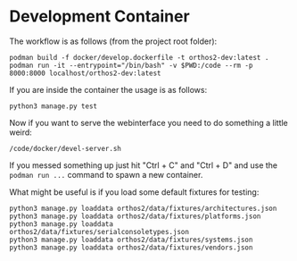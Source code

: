 # Development Container

The workflow is as follows (from the project root folder):

```shell
podman build -f docker/develop.dockerfile -t orthos2-dev:latest .
podman run -it --entrypoint="/bin/bash" -v $PWD:/code --rm -p 8000:8000 localhost/orthos2-dev:latest
```

If you are inside the container the usage is as follows:

```shell
python3 manage.py test
```

Now if you want to serve the webinterface you need to do something a little weird:

```shell
/code/docker/devel-server.sh
```

If you messed something up just hit "Ctrl + C" and "Ctrl + D" and use the `podman run ...` command to spawn a new
container.

What might be useful is if you load some default fixtures for testing:

```shell
python3 manage.py loaddata orthos2/data/fixtures/architectures.json
python3 manage.py loaddata orthos2/data/fixtures/platforms.json
python3 manage.py loaddata orthos2/data/fixtures/serialconsoletypes.json
python3 manage.py loaddata orthos2/data/fixtures/systems.json
python3 manage.py loaddata orthos2/data/fixtures/vendors.json
```
